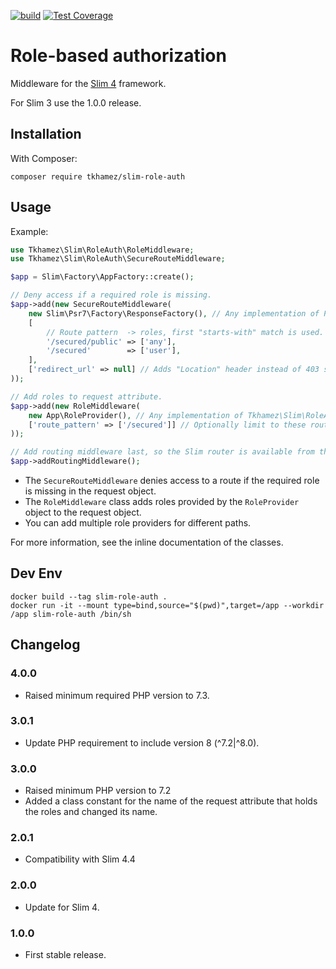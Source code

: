 [![build](https://github.com/tkhamez/slim-role-auth/workflows/test/badge.svg)](https://github.com/tkhamez/slim-role-auth/actions)
[![Test Coverage](https://api.codeclimate.com/v1/badges/72e1c7e619d44ccd001b/test_coverage)](https://codeclimate.com/github/tkhamez/slim-role-auth/test_coverage)

# Role-based authorization

Middleware for the [Slim 4](http://www.slimframework.com/) framework.

For Slim 3 use the 1.0.0 release.

## Installation

With Composer:

```
composer require tkhamez/slim-role-auth
```

## Usage

Example:

```php
use Tkhamez\Slim\RoleAuth\RoleMiddleware;
use Tkhamez\Slim\RoleAuth\SecureRouteMiddleware;

$app = Slim\Factory\AppFactory::create();

// Deny access if a required role is missing.
$app->add(new SecureRouteMiddleware(
    new Slim\Psr7\Factory\ResponseFactory(), // Any implementation of Psr\Http\Message\ResponseFactoryInterface.
    [
        // Route pattern  -> roles, first "starts-with" match is used.
        '/secured/public' => ['any'],
        '/secured'        => ['user'],
    ],
    ['redirect_url' => null] // Adds "Location" header instead of 403 status code if set.
));

// Add roles to request attribute.
$app->add(new RoleMiddleware(
    new App\RoleProvider(), // Any implementation of Tkhamez\Slim\RoleAuth\RoleProviderInterface.
    ['route_pattern' => ['/secured']] // Optionally limit to these routes.
));

// Add routing middleware last, so the Slim router is available from the request.
$app->addRoutingMiddleware();
```

- The `SecureRouteMiddleware` denies access to a route if the required role is missing in the request object.
- The `RoleMiddleware` class adds roles provided by the `RoleProvider` object to the request object.
- You can add multiple role providers for different paths.

For more information, see the inline documentation of the classes.

## Dev Env

```shell
docker build --tag slim-role-auth .
docker run -it --mount type=bind,source="$(pwd)",target=/app --workdir /app slim-role-auth /bin/sh
```

## Changelog

### 4.0.0

- Raised minimum required PHP version to 7.3.

### 3.0.1

- Update PHP requirement to include version 8 (^7.2|^8.0).

### 3.0.0

- Raised minimum PHP version to 7.2
- Added a class constant for the name of the request attribute that holds the roles and changed its name.

### 2.0.1

- Compatibility with Slim 4.4

### 2.0.0

- Update for Slim 4.

### 1.0.0

- First stable release.
